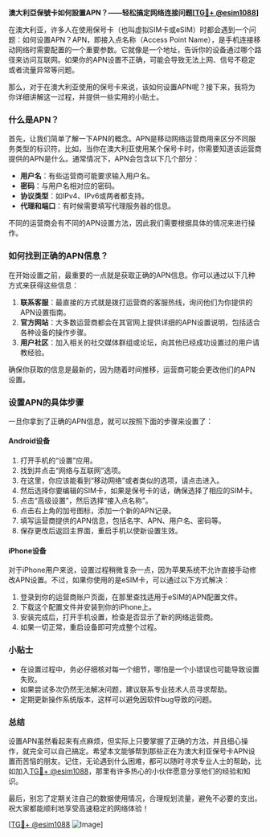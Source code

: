**澳大利亞保號卡如何設置APN？——轻松搞定网络连接问题[[TG💪+ @esim1088](https://t.me/s/esim1088)]**

在澳大利亚，许多人在使用保号卡（也叫虚拟SIM卡或eSIM）时都会遇到一个问题：如何设置APN？APN，即接入点名称（Access Point Name），是手机连接移动网络时需要配置的一个重要参数。它就像是一个地址，告诉你的设备通过哪个路径来访问互联网。如果你的APN设置不正确，可能会导致无法上网、信号不稳定或者流量异常等问题。

那么，对于在澳大利亚使用的保号卡来说，该如何设置APN呢？接下来，我将为你详细讲解这一过程，并提供一些实用的小贴士。

### 什么是APN？

首先，让我们简单了解一下APN的概念。APN是移动网络运营商用来区分不同服务类型的标识符。比如，当你在澳大利亚使用某个保号卡时，你需要知道该运营商提供的APN是什么。通常情况下，APN会包含以下几个部分：

- **用户名**：有些运营商可能要求输入用户名。
- **密码**：与用户名相对应的密码。
- **协议类型**：如IPv4、IPv6或两者都支持。
- **代理和端口**：有时候需要填写代理服务器的信息。

不同的运营商会有不同的APN设置方法，因此我们需要根据具体的情况来进行操作。

### 如何找到正确的APN信息？

在开始设置之前，最重要的一点就是获取正确的APN信息。你可以通过以下几种方式来获得这些信息：

1. **联系客服**：最直接的方式就是拨打运营商的客服热线，询问他们为你提供的APN设置指南。
2. **官方网站**：大多数运营商都会在其官网上提供详细的APN设置说明，包括适合各种设备的操作步骤。
3. **用户社区**：加入相关的社交媒体群组或论坛，向其他已经成功设置过的用户请教经验。

确保你获取的信息是最新的，因为随着时间推移，运营商可能会更改他们的APN设置。

### 设置APN的具体步骤

一旦你拿到了正确的APN信息，就可以按照下面的步骤来设置了：

#### Android设备

1. 打开手机的“设置”应用。
2. 找到并点击“网络与互联网”选项。
3. 在这里，你应该能看到“移动网络”或者类似的选项，请点击进入。
4. 然后选择你要编辑的SIM卡，如果是保号卡的话，确保选择了相应的SIM卡。
5. 点击“高级设置”，然后选择“接入点名称”。
6. 点击右上角的加号图标，添加一个新的APN记录。
7. 填写运营商提供的APN信息，包括名字、APN、用户名、密码等。
8. 保存更改后返回主界面，重启手机以使新设置生效。

#### iPhone设备

对于iPhone用户来说，设置过程稍微复杂一点，因为苹果系统不允许直接手动修改APN设置。不过，如果你使用的是eSIM卡，可以通过以下方式解决：

1. 登录到你的运营商账户页面，在那里查找适用于eSIM的APN配置文件。
2. 下载这个配置文件并安装到你的iPhone上。
3. 安装完成后，打开手机设置，检查是否显示了新的网络运营商。
4. 如果一切正常，重启设备即可完成整个过程。

### 小贴士

- 在设置过程中，务必仔细核对每一个细节，哪怕是一个小错误也可能导致设置失败。
- 如果尝试多次仍然无法解决问题，建议联系专业技术人员寻求帮助。
- 定期更新操作系统版本，这样可以避免因软件bug导致的问题。

### 总结

设置APN虽然看起来有点麻烦，但实际上只要掌握了正确的方法，并且细心操作，就完全可以自己搞定。希望本文能够帮到那些正在为澳大利亚保号卡APN设置而苦恼的朋友。记住，无论遇到什么困难，都可以随时寻求专业人士的帮助，比如加入[TG💪+ @esim1088](https://t.me/s/esim1088)，那里有许多热心的小伙伴愿意分享他们的经验和知识。

最后，别忘了定期关注自己的数据使用情况，合理规划流量，避免不必要的支出。祝大家都能顺利地享受高速稳定的网络体验！

[[TG💪+ @esim1088](https://t.me/s/esim1088) ![Image](https://i.postimg.cc/4NQfJmqS/Snipaste-2025-05-13-00-14-12.png)]